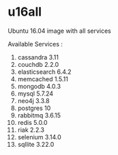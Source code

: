 # u16all
Ubuntu 16.04 image with all services

Available Services :

1. cassandra 3.11
2. couchdb 2.2.0
3. elasticsearch 6.4.2
4. memcached 1.5.11
5. mongodb 4.0.3
6. mysql 5.7.24
7. neo4j 3.3.8
8. postgres 10
9. rabbitmq 3.6.15
10. redis 5.0.0
12. riak 2.2.3
13. selenium 3.14.0
14. sqllite 3.22.0
